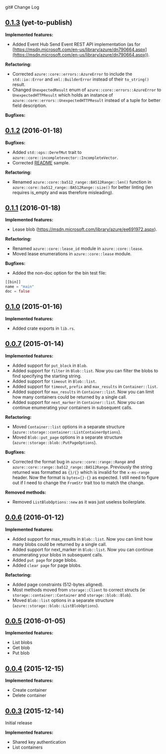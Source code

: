 git# Change Log

## [0.1.3](https://github.com/MindFlavor/AzureSDKForRust/releases/tag/0.1.3) (yet-to-publish)

**Implemented features:**
* Added Event Hub Send Event REST API implementation (as for [https://msdn.microsoft.com/en-us/library/azure/dn790664.aspx](https://msdn.microsoft.com/en-us/library/azure/dn790664.aspx)).

**Refactoring:**
* Corrected  ```azure::core::errors::AzureError``` to include the ``std::io::Error`` and ```xml::BuilderError``` instead of their ```to_string()``` result.
* Changed ```UnexpectedResult``` enum of ```azure::core::errors::AzureError``` to ```UnexpectedHTTPResult``` which holds an instance of  ```azure::core::errors::UnexpectedHTTPResult``` instead of a tuple for better field description.

**Bugfixes:**

## [0.1.2](https://github.com/MindFlavor/AzureSDKForRust/releases/tag/0.1.2) (2016-01-18)

**Bugfixes:**
* Added ```std::ops::DerefMut``` trait to ```azure::core::incompletevector::IncompleteVector```.
* Corrected [README](README.md) sample.

**Refactoring:**
* Renamed ```azure::core::ba512_range::BA512Range::len()``` function in ```azure::core::ba512_range::BA512Range::size()``` for better linting (len requires is_empty
  and was therefore misleading).

## [0.1.1](https://github.com/MindFlavor/AzureSDKForRust/releases/tag/0.1.1) (2016-01-18)

**Implemented features:**
* Lease blob (https://msdn.microsoft.com/library/azure/ee691972.aspx).

**Refactoring:**
* Renamed ```azure::core::lease_id``` module in ```azure::core::lease```.
* Moved lease enumerations in ```azure::core::lease``` module.

**Bugfixes:**
* Added the non-doc option for the bin test file:
```rust
[[bin]]
name = "main"
doc = false
```

## [0.1.0](https://github.com/MindFlavor/AzureSDKForRust/releases/tag/0.1.0) (2015-01-16)

**Implemented features:**
* Added crate exports in ```lib.rs```.

## [0.0.7](https://github.com/MindFlavor/AzureSDKForRust/releases/tag/0.0.7) (2015-01-14)

**Implemented features:**
* Added support for ```put_block``` in ```Blob```.
* Added support for ```filter```  in ```Blob::list```. Now you can filter the blobs to find specifying the starting string.
* Added support for ```timeout``` in ```Blob::list```.
* Added support for ```timeout```, ```prefix``` and ```max_results```  in ```Container::list```.
* Added support for ```max_results``` in ```Container::list```. Now you can limit how many containers could be returned by a single call.
* Added support for ```next_marker``` in ```Container::list```. Now you can continue enumerating your containers in subsequent calls.

**Refactoring:**
* Moved ```Container::list``` options in a separate structure (```azure::storage::container::ListContainerOptions```).
* Moved ```Blob::put_page``` options in a separate structure (```azure::storage::blob::PutPageOptions```).

**Bugfixes:**
* Corrected the format bug in ```azure::core::range::Range``` and ```azure::core::range::ba512_range::BA512Range```. Previously the string returned was
formatted as ```{}/{}``` which is invalid for the ```x-ms-range``` header. Now the format is ```bytes={}-{}``` as expected. I still need to figure out if
  I need to change the ```FromStr``` trait too to match the change.

**Removed methods:**
* Removed ```ListBlobOptions::new``` as it was just useless boilerplate.

## [0.0.6](https://github.com/MindFlavor/AzureSDKForRust/releases/tag/0.0.6) (2016-01-12)

**Implemented features:**
* Added support for max_results in ```Blob::list```. Now you can limit how many blobs could be returned by a single call.
* Added support for next_marker in ```Blob::list```. Now you can continue enumerating your blobs in subsequent calls.
* Added ```put page``` for page blobs.
* Added ```clear page``` for page blobs.

**Refactoring:**
* Added page constraints (512-bytes aligned).
* Most methods moved from ```storage::Client``` to correct structs (ie ```storage::container::Container``` and ```storage::blob::Blob```).
* Moved ```Blob::list``` options in a separate structure (```azure::storage::blob::ListBlobOptions```).

## [0.0.5](https://github.com/MindFlavor/AzureSDKForRust/releases/tag/0.0.5) (2016-01-05)

**Implemented features:**
* List blobs
* Get blob
* Put blob

## [0.0.4](https://github.com/MindFlavor/AzureSDKForRust/releases/tag/0.0.4) (2015-12-15)

**Implemented features:**
* Create container
* Delete container

## [0.0.3](https://github.com/MindFlavor/AzureSDKForRust/releases/tag/0.0.3) (2015-12-14)

Initial release

**Implemented features:**
* Shared key authentication
* List containers
